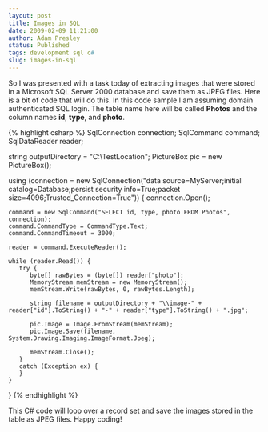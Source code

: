 ```yaml
---
layout: post
title: Images in SQL
date: 2009-02-09 11:21:00
author: Adam Presley
status: Published
tags: development sql c#
slug: images-in-sql
---
```


So I was presented with a task today of extracting images that were
stored in a Microsoft SQL Server 2000 database and save them as JPEG
files. Here is a bit of code that will do this. In this code sample I am
assuming domain authenticated SQL login. The table name here will be
called **Photos** and the column names **id**, **type**, and **photo**.  
  
{% highlight csharp %}
SqlConnection connection;
SqlCommand command;
SqlDataReader reader;
 
string outputDirectory = "C:\\TestLocation";
PictureBox pic = new PictureBox();
 
using (connection = new SqlConnection("data source=MyServer;initial catalog=Database;persist security info=True;packet size=4096;Trusted_Connection=True")) {
    connection.Open();
 
    command = new SqlCommand("SELECT id, type, photo FROM Photos", connection);
    command.CommandType = CommandType.Text;
    command.CommandTimeout = 3000;
     
    reader = command.ExecuteReader();
 
    while (reader.Read()) {
       try {
          byte[] rawBytes = (byte[]) reader["photo"];
          MemoryStream memStream = new MemoryStream();
          memStream.Write(rawBytes, 0, rawBytes.Length);
     
          string filename = outputDirectory + "\\image-" + reader["id"].ToString() + "-" + reader["type"].ToString() + ".jpg";
     
          pic.Image = Image.FromStream(memStream);
          pic.Image.Save(filename, System.Drawing.Imaging.ImageFormat.Jpeg);
     
          memStream.Close();
       }
       catch (Exception ex) {
       }
    }
}
{% endhighlight %}

This C# code will loop over a record set and save the images stored in
the table as JPEG files. Happy coding!
